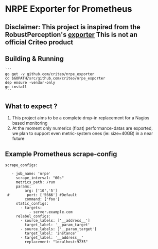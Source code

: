 # NRPE Exporter for Prometheus

## Disclaimer: This project is inspired from the RobustPerception's [exporter](https://github.com/RobustPerception/nrpe_exporter) This is not an official Criteo product

## Building & Running
    ```
    go get -v github.com/criteo/nrpe_exporter
    cd $GOPATH/src/github.com/criteo/nrpe_exporter
    dep ensure -vendor-only
    go install
    ```

## What to expect ?

1. This project aims to be a complete drop-in replacement for a Nagios based monitoring
2. At the moment only numerics (float) performance-datas are exported, we plan to support even metric-system ones (ie: size=40GB) in a near future



## Example Prometheus scrape-config
```
scrape_configs:
  
   - job_name: 'nrpe'
     scrape_interval: "60s"
     metrics_path: /run
     params:
         arg: ['10','5']
 #        port: ['5666'] #Default 
         command: ['foo']
     static_configs:
       - targets:
           - server.example.com
     relabel_configs:
       - source_labels: ['__address__']
         target_label: '__param_target'
       - source_labels: ['__param_target']
         target_label: 'instance'
       - target_label: '__address__'
         replacement: "localhost:9235"
```